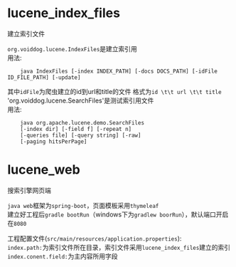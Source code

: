 # lucene_index_files
建立索引文件

`org.voiddog.lucene.IndexFiles`是建立索引用  
用法:
```
    java IndexFiles [-index INDEX_PATH] [-docs DOCS_PATH] [-idFile ID_FILE_PATH] [-update]
```
其中`idFile`为爬虫建立的id到url和title的文件 格式为`id \t\t url \t\t title`  
'org.voiddog.lucene.SearchFiles'是测试索引用文件  
用法:
```
    java org.apache.lucene.demo.SearchFiles
    [-index dir] [-field f] [-repeat n]
    [-queries file] [-query string] [-raw]
    [-paging hitsPerPage]
```

# lucene_web
搜索引擎网页端  

`java web`框架为`spring-boot`，页面模板采用`thymeleaf`  
建立好工程后`gradle bootRun`（windows下为`gradlew boorRun`），默认端口开启在`8080`  

工程配置文件(`src/main/resources/application.properties`):  
`index.path:`为索引文件所在目录，索引文件采用`lucene_index_files`建立的索引  
`index.conent.field:`为主内容所用字段  
